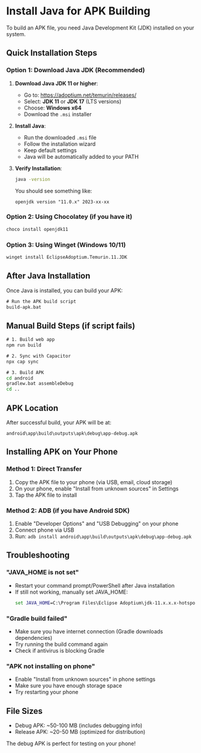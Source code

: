# Install Java for APK Building

To build an APK file, you need Java Development Kit (JDK) installed on your system.

## Quick Installation Steps

### Option 1: Download Java JDK (Recommended)

1. **Download Java JDK 11 or higher**:
   - Go to: https://adoptium.net/temurin/releases/
   - Select: **JDK 11** or **JDK 17** (LTS versions)
   - Choose: **Windows x64** 
   - Download the `.msi` installer

2. **Install Java**:
   - Run the downloaded `.msi` file
   - Follow the installation wizard
   - Keep default settings
   - Java will be automatically added to your PATH

3. **Verify Installation**:
   ```cmd
   java -version
   ```
   You should see something like:
   ```
   openjdk version "11.0.x" 2023-xx-xx
   ```

### Option 2: Using Chocolatey (if you have it)

```cmd
choco install openjdk11
```

### Option 3: Using Winget (Windows 10/11)

```cmd
winget install EclipseAdoptium.Temurin.11.JDK
```

## After Java Installation

Once Java is installed, you can build your APK:

```cmd
# Run the APK build script
build-apk.bat
```

## Manual Build Steps (if script fails)

```cmd
# 1. Build web app
npm run build

# 2. Sync with Capacitor
npx cap sync

# 3. Build APK
cd android
gradlew.bat assembleDebug
cd ..
```

## APK Location

After successful build, your APK will be at:
```
android\app\build\outputs\apk\debug\app-debug.apk
```

## Installing APK on Your Phone

### Method 1: Direct Transfer
1. Copy the APK file to your phone (via USB, email, cloud storage)
2. On your phone, enable "Install from unknown sources" in Settings
3. Tap the APK file to install

### Method 2: ADB (if you have Android SDK)
1. Enable "Developer Options" and "USB Debugging" on your phone
2. Connect phone via USB
3. Run: `adb install android\app\build\outputs\apk\debug\app-debug.apk`

## Troubleshooting

### "JAVA_HOME is not set"
- Restart your command prompt/PowerShell after Java installation
- If still not working, manually set JAVA_HOME:
  ```cmd
  set JAVA_HOME=C:\Program Files\Eclipse Adoptium\jdk-11.x.x.x-hotspot
  ```

### "Gradle build failed"
- Make sure you have internet connection (Gradle downloads dependencies)
- Try running the build command again
- Check if antivirus is blocking Gradle

### "APK not installing on phone"
- Enable "Install from unknown sources" in phone settings
- Make sure you have enough storage space
- Try restarting your phone

## File Sizes
- Debug APK: ~50-100 MB (includes debugging info)
- Release APK: ~20-50 MB (optimized for distribution)

The debug APK is perfect for testing on your phone!
